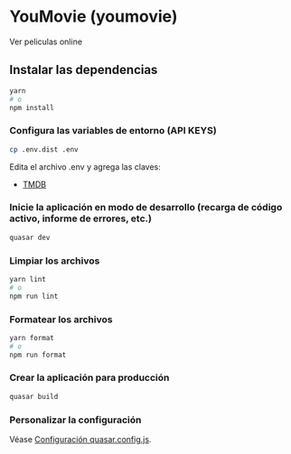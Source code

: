 # YouMovie (youmovie)

Ver peliculas online

## Instalar las dependencias

```bash
yarn
# o
npm install
```

### Configura las variables de entorno (API KEYS)
```bash
cp .env.dist .env
```
Edita el archivo .env y agrega las claves:
- [TMDB](https://www.themoviedb.org/settings/api)
### Inicie la aplicación en modo de desarrollo (recarga de código activo, informe de errores, etc.)

```bash
quasar dev
```

### Limpiar los archivos

```bash
yarn lint
# o
npm run lint
```

### Formatear los archivos

```bash
yarn format
# o
npm run format
```

### Crear la aplicación para producción

```bash
quasar build
```

### Personalizar la configuración

Véase [Configuración quasar.config.js](https://v2.quasar.dev/quasar-cli-vite/quasar-config-js).

